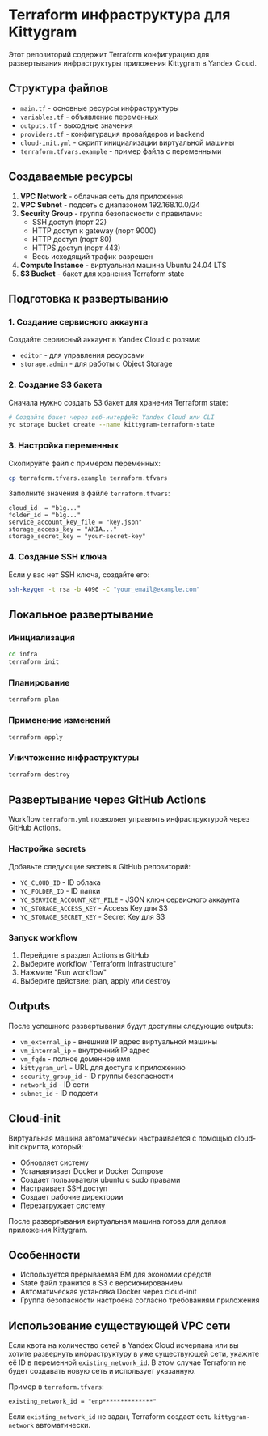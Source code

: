 # Terraform инфраструктура для Kittygram

Этот репозиторий содержит Terraform конфигурацию для развертывания инфраструктуры приложения Kittygram в Yandex Cloud.

## Структура файлов

- `main.tf` - основные ресурсы инфраструктуры
- `variables.tf` - объявление переменных
- `outputs.tf` - выходные значения
- `providers.tf` - конфигурация провайдеров и backend
- `cloud-init.yml` - скрипт инициализации виртуальной машины
- `terraform.tfvars.example` - пример файла с переменными

## Создаваемые ресурсы

1. **VPC Network** - облачная сеть для приложения
2. **VPC Subnet** - подсеть с диапазоном 192.168.10.0/24
3. **Security Group** - группа безопасности с правилами:
   - SSH доступ (порт 22)
   - HTTP доступ к gateway (порт 9000)
   - HTTP доступ (порт 80) 
   - HTTPS доступ (порт 443)
   - Весь исходящий трафик разрешен
4. **Compute Instance** - виртуальная машина Ubuntu 24.04 LTS
5. **S3 Bucket** - бакет для хранения Terraform state

## Подготовка к развертыванию

### 1. Создание сервисного аккаунта

Создайте сервисный аккаунт в Yandex Cloud с ролями:
- `editor` - для управления ресурсами
- `storage.admin` - для работы с Object Storage

### 2. Создание S3 бакета

Сначала нужно создать S3 бакет для хранения Terraform state:

```bash
# Создайте бакет через веб-интерфейс Yandex Cloud или CLI
yc storage bucket create --name kittygram-terraform-state
```

### 3. Настройка переменных

Скопируйте файл с примером переменных:

```bash
cp terraform.tfvars.example terraform.tfvars
```

Заполните значения в файле `terraform.tfvars`:

```hcl
cloud_id  = "b1g..."
folder_id = "b1g..."
service_account_key_file = "key.json"
storage_access_key = "AKIA..."
storage_secret_key = "your-secret-key"
```

### 4. Создание SSH ключа

Если у вас нет SSH ключа, создайте его:

```bash
ssh-keygen -t rsa -b 4096 -C "your_email@example.com"
```

## Локальное развертывание

### Инициализация

```bash
cd infra
terraform init
```

### Планирование

```bash
terraform plan
```

### Применение изменений

```bash
terraform apply
```

### Уничтожение инфраструктуры

```bash
terraform destroy
```

## Развертывание через GitHub Actions

Workflow `terraform.yml` позволяет управлять инфраструктурой через GitHub Actions.

### Настройка secrets

Добавьте следующие secrets в GitHub репозиторий:

- `YC_CLOUD_ID` - ID облака
- `YC_FOLDER_ID` - ID папки
- `YC_SERVICE_ACCOUNT_KEY_FILE` - JSON ключ сервисного аккаунта
- `YC_STORAGE_ACCESS_KEY` - Access Key для S3
- `YC_STORAGE_SECRET_KEY` - Secret Key для S3

### Запуск workflow

1. Перейдите в раздел Actions в GitHub
2. Выберите workflow "Terraform Infrastructure"
3. Нажмите "Run workflow"
4. Выберите действие: plan, apply или destroy

## Outputs

После успешного развертывания будут доступны следующие outputs:

- `vm_external_ip` - внешний IP адрес виртуальной машины
- `vm_internal_ip` - внутренний IP адрес
- `vm_fqdn` - полное доменное имя
- `kittygram_url` - URL для доступа к приложению
- `security_group_id` - ID группы безопасности
- `network_id` - ID сети
- `subnet_id` - ID подсети

## Cloud-init

Виртуальная машина автоматически настраивается с помощью cloud-init скрипта, который:

- Обновляет систему
- Устанавливает Docker и Docker Compose
- Создает пользователя ubuntu с sudo правами
- Настраивает SSH доступ
- Создает рабочие директории
- Перезагружает систему

После развертывания виртуальная машина готова для деплоя приложения Kittygram.

## Особенности

- Используется прерываемая ВМ для экономии средств
- State файл хранится в S3 с версионированием
- Автоматическая установка Docker через cloud-init
- Группа безопасности настроена согласно требованиям приложения 

## Использование существующей VPC сети

Если квота на количество сетей в Yandex Cloud исчерпана или вы хотите развернуть инфраструктуру в уже существующей сети, укажите её ID в переменной `existing_network_id`. В этом случае Terraform не будет создавать новую сеть и использует указанную.

Пример в `terraform.tfvars`:

```hcl
existing_network_id = "enp**************"
```

Если `existing_network_id` не задан, Terraform создаст сеть `kittygram-network` автоматически.